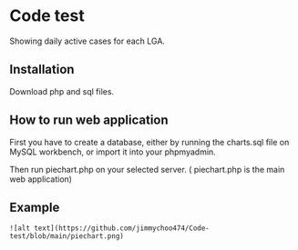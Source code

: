 # Code test

Showing daily active cases for each LGA.

## Installation

Download php and sql files.



## How to run web application

First you have to create a database, either by running the charts.sql file on MySQL workbench, or import it into your phpmyadmin.

Then run piechart.php on your selected server. ( piechart.php is the main web application)

## Example
```
![alt text](https://github.com/jimmychoo474/Code-test/blob/main/piechart.png)

